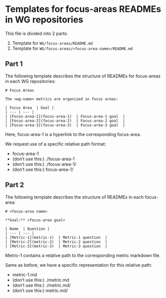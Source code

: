 # Templates for focus-areas READMEs in WG repositories

This  file is divided into 2 parts:
1. Template for `WG/focus-areas/README.md`
2. Template for `WG/focus-areas/<focus-area-name>/README.md`

## Part 1

The following template describes the structure of READMEs for focus-areas in each WG repositories:


```
# Focus Areas

The <wg-name> metrics are organized in focus areas:

| Focus Area  | Goal |
| --- | --- |
| [Focus-area-1](focus-area-1)  | Focus-area-1 goal  |
| [Focus-area-2](focus-area-2)  | Focus-area-2 goal  |
| [Focus-area-3](focus-area-3)  | Focus-area-3 goal  |

```

Here, focus-area-1 is a hyperlink to the corresponding focus-area.

We request use of a specific relative path format:
* focus-area-1
* (don’t use this:) ./focus-area-1
* (don’t use this:) ./focus-area-1/
* (don’t use this:) focus-area-1/

## Part 2

The following template describes the structure of READMEs in each focus-area:

```
# <focus-area name>

**Goal:** <focus-area goal>

| Name  | Question |
| --- | --- |
| [Metric-1](metric-1)  | Metric-1 question  |
| [Metric-2](metric-2)  | Metric-2 question  |
| [Metric-3](metric-3)  | Metric-3 question  |

```

Metric-1 contains a relative path to the corresponding metric markdown file.

Same as before, we have a specific representation for this relative path:

* metric-1.md
* (don’t use this:) ./metric.md
* (don’t use this:) ./metric.md/
* (don’t use this:) metric.md/
